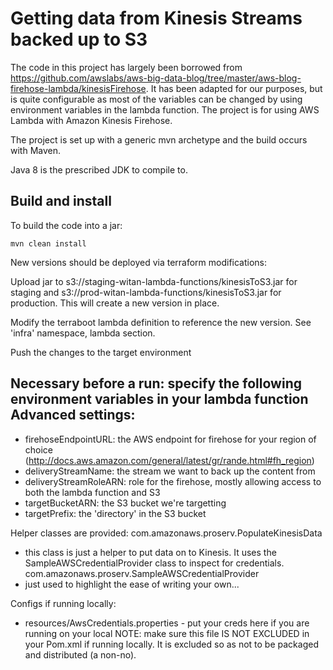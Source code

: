 # Getting data from Kinesis Streams backed up to S3
The code in this project has largely been borrowed from <https://github.com/awslabs/aws-big-data-blog/tree/master/aws-blog-firehose-lambda/kinesisFirehose>.  It has been adapted for our purposes, but is quite configurable as most of the variables can be changed by using environment variables in the lambda function.
The project is for using AWS Lambda with Amazon Kinesis Firehose.

The project is set up with a generic mvn archetype and the build occurs with Maven.

Java 8 is the prescribed JDK to compile to.

## Build and install
To build the code into a jar:
```
mvn clean install
```

New versions should be deployed via terraform modifications:

Upload jar to s3://staging-witan-lambda-functions/kinesisToS3.jar for staging and s3://prod-witan-lambda-functions/kinesisToS3.jar for production. This will create a new version in place.

Modify the terraboot lambda definition to reference the new version. See 'infra' namespace, lambda section.

Push the changes to the target environment

## Necessary before a run: specify the following environment variables in your lambda function Advanced settings:
* firehoseEndpointURL: the AWS endpoint for firehose for your region of choice (<http://docs.aws.amazon.com/general/latest/gr/rande.html#fh_region>)
* deliveryStreamName: the stream we want to back up the content from
* deliveryStreamRoleARN: role for the firehose, mostly allowing access to both the lambda function and S3
* targetBucketARN: the S3 bucket we're targetting
* targetPrefix: the 'directory' in the S3 bucket

Helper classes are provided:
com.amazonaws.proserv.PopulateKinesisData
  - this class is just a helper to put data on to Kinesis.  It uses the SampleAWSCredentialProvider class to inspect for credentials.
com.amazonaws.proserv.SampleAWSCredentialProvider
  - just used to highlight the ease of writing your own...


Configs if running locally:
 - resources/AwsCredentials.properties - put your creds here if you are running on your local  NOTE: make sure this file IS NOT EXCLUDED in your Pom.xml if running locally.  It is excluded so as not to be packaged and distributed (a non-no).
